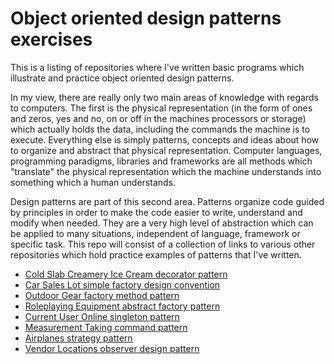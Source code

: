 Object oriented design patterns exercises
=========================================

This is a listing of repositories where I've written basic programs which illustrate and practice object oriented design patterns.

In my view, there are really only two main areas of knowledge with regards to computers.  The first is the physical representation (in the form of ones and zeros, yes and no, on or off in the machines processors or storage) which actually holds the data, including the commands the machine is to execute.  Everything else is simply patterns, concepts and ideas about how to organize and abstract that physical representation.  Computer languages, programming paradigms, libraries and frameworks are all methods which "translate" the physical representation which the machine understands into something which a human understands.

Design patterns are part of this second area.  Patterns organize code guided by principles in order to make the code easier to write, understand and modify when needed.  They are a very high level of abstraction which can be applied to many situations, independent of language, framework or specific task.  This repo will consist of a collection of links to various other repositories which hold practice examples of patterns that I've written.


* [Cold Slab Creamery Ice Cream decorator pattern](https://github.com/cugamer/dp_decorator_pattern_ice_cream)
* [Car Sales Lot simple factory design convention](https://github.com/cugamer/dp_simple_factory_cars)
* [Outdoor Gear factory method pattern](https://github.com/cugamer/dp_factory_method_outdoor_gear)
* [Roleplaying Equipment abstract factory pattern](https://github.com/cugamer/dp_abstract_factory_rp_characters)
* [Current User Online singleton pattern](https://github.com/cugamer/dp_singleton_users_online)
* [Measurement Taking command pattern](https://github.com/cugamer/dp_command_pattern_measurement_taking)
* [Airplanes strategy pattern](https://github.com/cugamer/dp_strategy_airplanes)
* [Vendor Locations observer design pattern](https://github.com/cugamer/dp_observer_vendor_locations)
